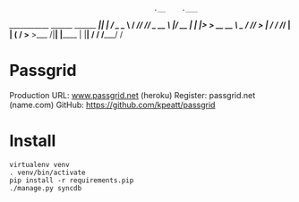                                         .__    .___
___________    ______ ______ ___________|__| __| _/
\____ \__  \  /  ___//  ___// ___\_  __ \  |/ __ |
|  |_> > __ \_\___ \ \___ \/ /_/  >  | \/  / /_/ |
|   __(____  /____  >____  >___  /|__|  |__\____ |
|__|       \/     \/     \/_____/               \/

# Passgrid

Production URL: www.passgrid.net (heroku)
Register: passgrid.net (name.com)
GitHub: https://github.com/kpeatt/passgrid

# Install

    virtualenv venv
    . venv/bin/activate
    pip install -r requirements.pip
    ./manage.py syncdb